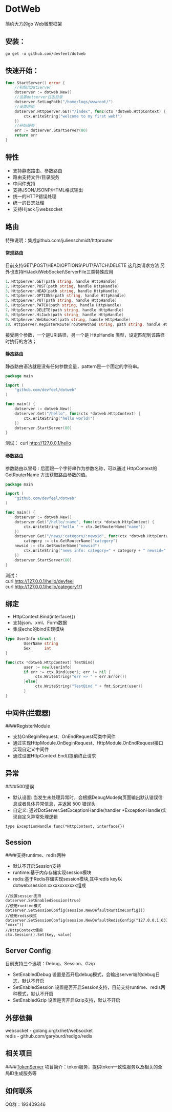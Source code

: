 # DotWeb
简约大方的go Web微型框架

## 安装：

```
go get -u github.com/devfeel/dotweb
```

## 快速开始：

```go
func StartServer() error {
	//初始化DotServer
	dotserver := dotweb.New()
	//设置dotserver日志目录
	dotserver.SetLogPath("/home/logs/wwwroot/")
	//设置路由
	dotserver.HttpServer.GET("/index", func(ctx *dotweb.HttpContext) {
		ctx.WriteString("welcome to my first web!")
	})
	//开始服务
	err := dotserver.StartServer(80)
	return err
}

```
## 特性
* 支持静态路由、参数路由
* 路由支持文件/目录服务
* 中间件支持
* 支持JSON/JSONP/HTML格式输出
* 统一的HTTP错误处理
* 统一的日志处理
* 支持Hijack与websocket

## 路由
特殊说明：集成github.com/julienschmidt/httprouter
#### 常规路由
目前支持GET\POST\HEAD\OPTIONS\PUT\PATCH\DELETE 这几类请求方法
另外也支持HiJack\WebSocket\ServerFile三类特殊应用
```go
1、HttpServer.GET(path string, handle HttpHandle)
2、HttpServer.POST(path string, handle HttpHandle)
3、HttpServer.HEAD(path string, handle HttpHandle)
4、HttpServer.OPTIONS(path string, handle HttpHandle)
5、HttpServer.PUT(path string, handle HttpHandle)
6、HttpServer.PATCH(path string, handle HttpHandle)
7、HttpServer.DELETE(path string, handle HttpHandle)
8、HttpServer.HiJack(path string, handle HttpHandle)
9、HttpServer.WebSocket(path string, handle HttpHandle)
10、HttpServer.RegisterRoute(routeMethod string, path string, handle HttpHandle)
```
接受两个参数，一个是URI路径，另一个是 HttpHandle 类型，设定匹配到该路径时执行的方法；
#### 静态路由
静态路由语法就是没有任何参数变量，pattern是一个固定的字符串。
```go
package main

import (
    "github.com/devfeel/dotweb"
)

func main() {
    dotserver := dotweb.New()
    dotserver.Get("/hello", func(ctx *dotweb.HttpContext) {
        ctx.WriteString("hello world!")
    })
    dotserver.StartServer(80)
}
```
测试：
curl http://127.0.0.1/hello
#### 参数路由
参数路由以冒号 : 后面跟一个字符串作为参数名称，可以通过 HttpContext的 GetRouterName 方法获取路由参数的值。
```go
package main

import (
    "github.com/devfeel/dotweb"
)

func main() {
    dotserver := dotweb.New()
    dotserver.Get("/hello/:name", func(ctx *dotweb.HttpContext) {
        ctx.WriteString("hello " + ctx.GetRouterName("name"))
    })
    dotserver.Get("/news/:category/:newsid", func(ctx *dotweb.HttpContext) {
    	category := ctx.GetRouterName("category")
	newsid := ctx.GetRouterName("newsid")
        ctx.WriteString("news info: category=" + category + " newsid=" + newsid)
    })
    dotserver.StartServer(80)
}
```
测试：
<br>curl http://127.0.0.1/hello/devfeel
<br>curl http://127.0.0.1/hello/category1/1


## 绑定
* HttpContext.Bind(interface{})
* 支持json、xml、Form数据
* 集成echo的bind实现模块
```go
type UserInfo struct {
		UserName string
		Sex      int
}

func(ctx *dotweb.HttpContext) TestBind{
        user := new(UserInfo)
        if err := ctx.Bind(user); err != nil {
        	 ctx.WriteString("err => " + err.Error())
        }else{
             ctx.WriteString("TestBind " + fmt.Sprint(user))
        }
}

```

## 中间件(拦截器)
####RegisterModule
* 支持OnBeginRequest、OnEndRequest两类中间件
* 通过实现HttpModule.OnBeginRequest、HttpModule.OnEndRequest接口实现自定义中间件
* 通过设置HttpContext.End()提前终止请求

## 异常
####500错误
* 默认设置: 当发生未处理异常时，会根据DebugMode向页面输出默认错误信息或者具体异常信息，并返回 500 错误头
* 自定义: 通过DotServer.SetExceptionHandle(handler *ExceptionHandle)实现自定义异常处理逻辑
```
type ExceptionHandle func(*HttpContext, interface{})
```

## Session
####支持runtime、redis两种
* 默认不开启Session支持
* runtime:基于内存存储实现session模块
* redis:基于Redis存储实现session模块,其中redis key以dotweb:session:xxxxxxxxxxxx组成
```
//设置session支持
dotserver.SetEnabledSession(true)
//使用runtime模式
dotserver.SetSessionConfig(session.NewDefaultRuntimeConfig())
//使用redis模式
dotserver.SetSessionConfig(session.NewDefaultRedisConfig("127.0.0.1:6379", "xxxx"))
//HttpContext使用
ctx.Session().Set(key, value)
```

## Server Config
目前支持三个选项：Debug、Session、Gzip
* SetEnabledDebug 设置是否开启debug模式，会输出server端的debug日志，默认不开启
* SetEnabledSession 设置是否开启Session支持，目前支持runtime、redis两种模式，默认不开启
* SetEnabledGzip 设置是否开启Gzip支持，默认不开启

## 外部依赖
websocket - golang.org/x/net/websocket
<br>
redis - github.com/garyburd/redigo/redis


## 相关项目
####<a href="https://github.com/devfeel/tokenserver" target="_blank">TokenServer</a>
项目简介：token服务，提供token一致性服务以及相关的全局ID生成服务等


## 如何联系
QQ群：193409346
